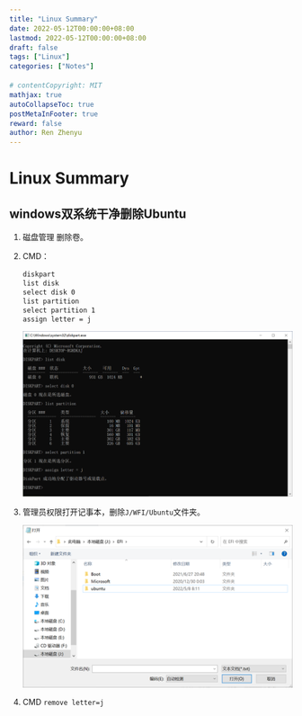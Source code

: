 ```yaml
---
title: "Linux Summary"
date: 2022-05-12T00:00:00+08:00
lastmod: 2022-05-12T00:00:00+08:00
draft: false
tags: ["Linux"]
categories: ["Notes"]

# contentCopyright: MIT
mathjax: true
autoCollapseToc: true
postMetaInFooter: true
reward: false
author: Ren Zhenyu
---
```


# Linux Summary

## windows双系统干净删除Ubuntu

1. 磁盘管理 删除卷。

2. CMD：

   ```
   diskpart
   list disk
   select disk 0
   list partition
   select partition 1
   assign letter = j
   ```

   ![image-20220512205919353](../../linux.assets/image-20220512205919353.png)

3. 管理员权限打开记事本，删除`J/WFI/Ubuntu`文件夹。

   ![image-20220512210227664](../../linux.assets/image-20220512210227664.png)

4. CMD `remove letter=j`
